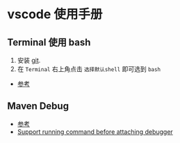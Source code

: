 # vscode 使用手册

## Terminal 使用 bash

1. 安装 [git](https://git-scm.com/download/win).
2. 在 `Terminal` 右上角点击 `选择默认shell` 即可选到 `bash`

- [参考](https://stackoverflow.com/questions/42606837/how-do-i-use-bash-on-windows-from-the-visual-studio-code-integrated-terminal)

## Maven Debug


- [参考](https://github.com/microsoft/vscode-maven/issues/49)
- [Support running command before attaching debugger](https://github.com/microsoft/vscode-java-debug/issues/120)